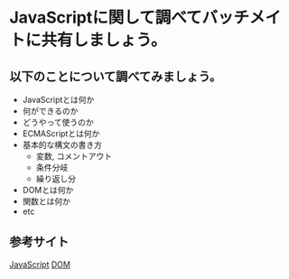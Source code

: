 # JavaScriptに関して調べてバッチメイトに共有しましょう。

## 以下のことについて調べてみましょう。
- JavaScriptとは何か
- 何ができるのか
- どうやって使うのか
- ECMAScriptとは何か
- 基本的な構文の書き方
  - 変数, コメントアウト
  - 条件分岐
  - 繰り返し分
- DOMとは何か
- 関数とは何か
- etc

## 参考サイト
[JavaScript](https://developer.mozilla.org/ja/docs/Web/JavaScript)
[DOM](https://developer.mozilla.org/ja/docs/Web/API/Document_Object_Model)